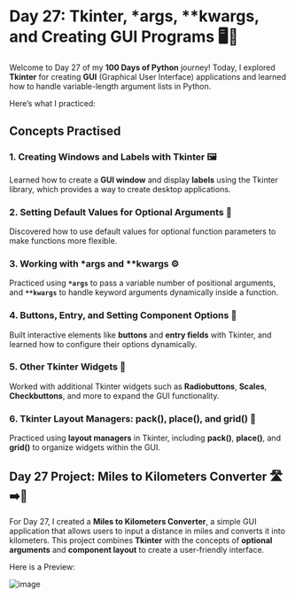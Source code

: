 # Day 27: Tkinter, *args, **kwargs, and Creating GUI Programs 🖥️🧩

Welcome to Day 27 of my **100 Days of Python** journey! Today, I explored **Tkinter** for creating **GUI** (Graphical User Interface) applications and learned how to handle variable-length argument lists in Python.

Here’s what I practiced:

## Concepts Practised

### 1. Creating Windows and Labels with Tkinter 🖼️
Learned how to create a **GUI window** and display **labels** using the Tkinter library, which provides a way to create desktop applications.

### 2. Setting Default Values for Optional Arguments 🌟
Discovered how to use default values for optional function parameters to make functions more flexible.

### 3. Working with *args and **kwargs ⚙️
Practiced using **`*args`** to pass a variable number of positional arguments, and **`**kwargs`** to handle keyword arguments dynamically inside a function.

### 4. Buttons, Entry, and Setting Component Options 🔲
Built interactive elements like **buttons** and **entry fields** with Tkinter, and learned how to configure their options dynamically.

### 5. Other Tkinter Widgets 🧩
Worked with additional Tkinter widgets such as **Radiobuttons**, **Scales**, **Checkbuttons**, and more to expand the GUI functionality.

### 6. Tkinter Layout Managers: pack(), place(), and grid() 📏
Practiced using **layout managers** in Tkinter, including **pack()**, **place()**, and **grid()** to organize widgets within the GUI.

## Day 27 Project: Miles to Kilometers Converter 🛣️➡️📏

For Day 27, I created a **Miles to Kilometers Converter**, a simple GUI application that allows users to input a distance in miles and converts it into kilometers. This project combines **Tkinter** with the concepts of **optional arguments** and **component layout** to create a user-friendly interface.

Here is a Preview:

![image](https://github.com/user-attachments/assets/75589174-5840-4097-8e35-20e121408ceb)
